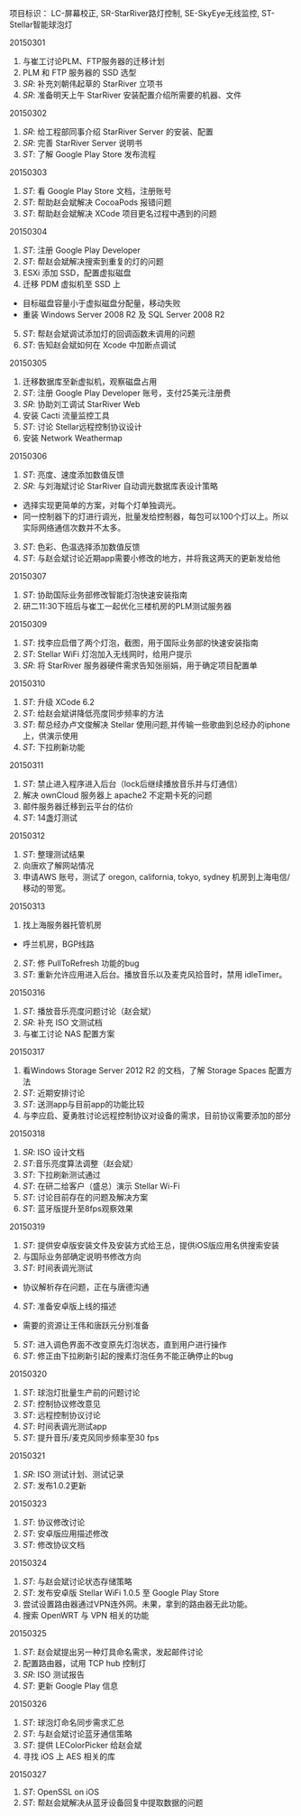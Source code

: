 项目标识： LC-屏幕校正, SR-StarRiver路灯控制, SE-SkyEye无线监控, ST-Stellar智能球泡灯

20150301

1. 与崔工讨论PLM、FTP服务器的迁移计划
2. PLM 和 FTP 服务器的 SSD 选型
3. *SR*: 补充刘朝伟起草的 StarRiver 立项书
4. *SR*: 准备明天上午 StarRiver 安装配置介绍所需要的机器、文件

20150302

1. *SR*: 给工程部同事介绍 StarRiver Server 的安装、配置
2. *SR*: 完善 StarRiver Server 说明书
3. *ST*: 了解 Google Play Store 发布流程

20150303

1. *ST*: 看 Google Play Store 文档，注册账号
2. *ST*: 帮助赵会斌解决 CocoaPods 报错问题
3. *ST*: 帮助赵会斌解决 XCode 项目更名过程中遇到的问题

20150304

1. *ST*: 注册 Google Play Developer
2. *ST*: 帮赵会斌解决搜索到重复的灯的问题
3. ESXi 添加 SSD，配置虚拟磁盘
4. 迁移 PDM 虚拟机至 SSD 上
  - 目标磁盘容量小于虚拟磁盘分配量，移动失败
  - 重装 Windows Server 2008 R2 及 SQL Server 2008 R2
5. *ST*: 帮赵会斌调试添加灯的回调函数未调用的问题
6. *ST*: 告知赵会斌如何在 Xcode 中加断点调试

20150305

1. 迁移数据库至新虚拟机，观察磁盘占用
2. *ST*: 注册 Google Play Developer 账号，支付25美元注册费
3. *SR*: 协助刘工调试 StarRiver Web
4. 安装 Cacti 流量监控工具
5. *ST*: 讨论 Stellar远程控制协议设计
6. 安装 Network Weathermap

20150306

1. *ST*: 亮度、速度添加数值反馈
2. *SR*: 与刘海斌讨论 StarRiver 自动调光数据库表设计策略
  - 选择实现更简单的方案，对每个灯单独调光。
  - 同一控制器下的灯进行调光，批量发给控制器，每包可以100个灯以上。所以实际网络通信次数并不太多。
3. *ST*: 色彩、色温选择添加数值反馈
4. *ST*: 与赵会斌讨论近期app需要小修改的地方，并将我这两天的更新发给他

20150307

1. *ST*: 协助国际业务部修改智能灯泡快速安装指南
2. 研二11:30下班后与崔工一起优化三楼机房的PLM测试服务器

20150309

1. *ST*: 找李应启借了两个灯泡，截图，用于国际业务部的快速安装指南
2. *ST*: Stellar WiFi 灯泡加入无线网时，给用户提示
3. *SR*: 将 StarRiver 服务器硬件需求告知张丽娟，用于确定项目配置单

20150310

1. *ST*: 升级 XCode 6.2
2. *ST*: 给赵会斌讲降低亮度同步频率的方法
3. *ST*: 帮总经办卢文俊解决 Stellar 使用问题,并传输一些歌曲到总经办的iphone上，供演示使用
4. *ST*: 下拉刷新功能

20150311

1. *ST*: 禁止进入程序进入后台（lock后继续播放音乐并与灯通信）
2. 解决 ownCloud 服务器上 apache2 不定期卡死的问题
3. 邮件服务器迁移到云平台的估价
4. *ST*: 14盏灯测试

20150312

1. *ST*: 整理测试结果
2. 向唐欢了解网站情况
3. 申请AWS 账号，测试了 oregon, california, tokyo, sydney 机房到上海电信/移动的带宽。

20150313
 
1. 找上海服务器托管机房
  - 呼兰机房，BGP线路
2. *ST*: 修 PullToRefresh 功能的bug
3. *ST*: 重新允许应用进入后台。播放音乐以及麦克风拾音时，禁用 idleTimer。

20150316

1. *ST*: 播放音乐亮度问题讨论（赵会斌）
2. *SR*: 补充 ISO 文测试档
3. 与崔工讨论 NAS 配置方案

20150317

1. 看Windows Storage Server 2012 R2 的文档，了解 Storage Spaces 配置方法
2. *ST*: 近期安排讨论
3. *ST*: 送测app与目前app的功能比较
4. 与李应启、夏勇胜讨论远程控制协议对设备的需求，目前协议需要添加的部分

20150318

1. *SR*: ISO 设计文档
2. *ST*:音乐亮度算法调整（赵会斌）
3. *ST*: 下拉刷新测试通过
4. *ST*: 在研二给客户（盛总）演示 Stellar Wi-Fi 
5. *ST*: 讨论目前存在的问题及解决方案
6. *ST*: 蓝牙版提升至8fps观察效果

20150319

1. *ST*: 提供安卓版安装文件及安装方式给王总，提供iOS版应用名供搜索安装
2. 与国际业务部确定说明书修改方向
3. *ST*: 时间表调光测试
  - 协议解析存在问题，正在与唐德沟通
4. *ST*: 准备安卓版上线的描述
  - 需要的资源让王伟和唐跃元分别准备
5. *ST*: 进入调色界面不改变原先灯泡状态，直到用户进行操作
6. *ST*: 修正由下拉刷新引起的搜素灯泡任务不能正确停止的bug

20150320

1. *ST*: 球泡灯批量生产前的问题讨论
2. *ST*: 控制协议修改意见
3. *ST*: 远程控制协议讨论
4. *ST*: 时间表调光测试app
5. *ST*: 提升音乐/麦克风同步频率至30 fps

20150321

1. *SR*: ISO 测试计划、测试记录
2. *ST*: 发布1.0.2更新

20150323

1. *ST*: 协议修改讨论
2. *ST*: 安卓版应用描述修改
3. *ST*: 修改协议文档

20150324

1. *ST*: 与赵会斌讨论状态存储策略
2. *ST*: 发布安卓版 Stellar WiFi 1.0.5  至 Google Play Store
3. 尝试设置路由器通过VPN连外网。未果，拿到的路由器无此功能。
4. 搜索 OpenWRT 与 VPN 相关的功能

20150325

1. *ST*: 赵会斌提出另一种灯具命名需求，发起邮件讨论
2. 配置路由器，试用 TCP hub 控制灯
3. *SR*: ISO 测试报告
4. *ST*: 更新 Google Play 信息

20150326

1. *ST*: 球泡灯命名同步需求汇总
2. *ST*: 与赵会斌讨论蓝牙通信策略
3. *ST*: 提供 LEColorPicker 给赵会斌
4. 寻找 iOS 上 AES 相关的库

20150327

1. *ST*: OpenSSL on iOS
2. *ST*: 帮赵会斌解决从蓝牙设备回复中提取数据的问题

[//]: # (comment)
